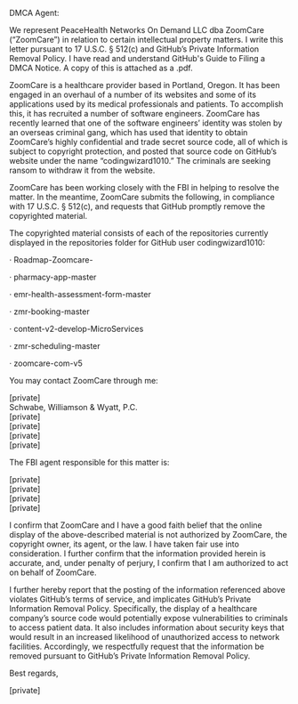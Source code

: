 DMCA Agent:

We represent PeaceHealth Networks On Demand LLC dba ZoomCare (“ZoomCare”) in relation to certain intellectual property matters.  I write this letter pursuant to 17 U.S.C. § 512(c) and GitHub’s Private Information Removal Policy.  I have read and understand GitHub's Guide to Filing a DMCA Notice.  A copy of this is attached as a .pdf.

ZoomCare is a healthcare provider based in Portland, Oregon.  It has been engaged in an overhaul of a number of its websites and some of its applications used by its medical professionals and patients.  To accomplish this, it has recruited a number of software engineers.  ZoomCare has recently learned that one of the software engineers’ identity was stolen by an overseas criminal gang, which has used that identity to obtain ZoomCare’s highly confidential and trade secret source code, all of which is subject to copyright protection, and posted that source code on GitHub’s website under the name “codingwizard1010.”  The criminals are seeking ransom to withdraw it from the website.

ZoomCare has been working closely with the FBI in helping to resolve the matter.  In the meantime, ZoomCare submits the following, in compliance with 17 U.S.C. § 512(c), and requests that GitHub promptly remove the copyrighted material.

The copyrighted material consists of each of the repositories currently displayed in the repositories folder for GitHub user codingwizard1010:

·        Roadmap-Zoomcare-

·        pharmacy-app-master

·        emr-health-assessment-form-master

·        zmr-booking-master

·        content-v2-develop-MicroServices

·        zmr-scheduling-master

·        zoomcare-com-v5

 

You may contact ZoomCare through me:

[private]  
Schwabe, Williamson & Wyatt, P.C.   
[private]  
[private]  
[private]  
[private]  

The FBI agent responsible for this matter is:

[private]  
[private]  
[private]  
[private]  

I confirm that ZoomCare and I have a good faith belief that the online display of the above-described material is not authorized by ZoomCare, the copyright owner, its agent, or the law.  I have taken fair use into consideration.  I further confirm that the information provided herein is accurate, and, under penalty of perjury, I confirm that I am authorized to act on behalf of ZoomCare.

I further hereby report that the posting of the information referenced above violates GitHub’s terms of service, and implicates GitHub’s Private Information Removal Policy.  Specifically, the display of a healthcare company’s source code would potentially expose vulnerabilities to criminals to access patient data.  It also includes information about security keys that would result in an increased likelihood of unauthorized access to network facilities.  Accordingly, we respectfully request that the information be removed pursuant to GitHub’s Private Information Removal Policy.

Best regards,

[private]  
